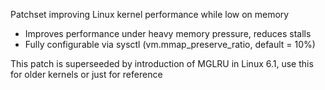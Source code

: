Patchset improving Linux kernel performance while low on memory
- Improves performance under heavy memory pressure, reduces stalls
- Fully configurable via sysctl (vm.mmap_preserve_ratio, default = 10%)

This patch is superseeded by introduction of MGLRU in Linux 6.1, use this for older kernels or just for reference
